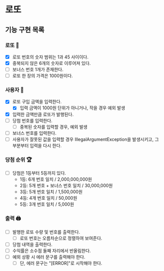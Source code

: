 # 로또

## 기능 구현 목록

### 로또 🎱

- [x] 로또 번호의 숫자 범위는 1과 45 사이이다.
- [x] 중복되지 않은 6개의 숫자로 이루어져 있다.
- [ ] 보너스 번호 1개가 존재한다.
- [ ] 로또 한 장의 가격은 1000원이다.

### 사용자 👥

- [x] 로또 구입 금액을 입력한다.
    - [x] 입력 금액이 1000원 단위가 아니거나, 작을 경우 예외 발생
- [x] 입력한 금액만큼 로또가 발행된다.
- [ ] 당첨 번호를 입력한다.
    - [ ] 중복된 숫자를 입력할 경우, 예외 발생
- [ ] 보너스 번호를 입력한다.
- [ ] 사용자가 잘못된 값을 입력할 경우 IllegalArgumentException을 발생시키고, 그 부분부터 입력을 다시 한다.

### 당첨 순위 🏆

- [ ] 당첨은 1등부터 5등까지 있다.
    - 1등: 6개 번호 일치 / 2,000,000,000원
    - 2등: 5개 번호 + 보너스 번호 일치 / 30,000,000원
    - 3등: 5개 번호 일치 / 1,500,000원
    - 4등: 4개 번호 일치 / 50,000원
    - 5등: 3개 번호 일치 / 5,000원

### 출력 🖨️

- [ ] 발행한 로또 수량 및 번호를 출력한다.
    - [ ] 로또 번호는 오름차순으로 정렬하여 보여준다.
- [ ] 당첨 내역을 출력한다.
- [ ] 수익률은 소수점 둘째 자리에서 반올림한다.
- [ ] 예외 상황 시 에러 문구를 출력해야 한다.
    - [ ] 단, 에러 문구는 "[ERROR]"로 시작해야 한다.

